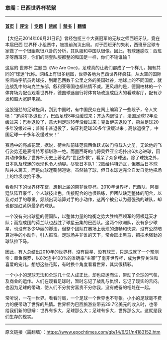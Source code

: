 ### 章阁：巴西世界杯花絮

---

#### [首页](../../../..?n4183152) &nbsp;|&nbsp; [评论](../../../../../epoch-comment?n4183152) &nbsp;|&nbsp; [专题](../../../../../epoch-special?n4183152) &nbsp;|&nbsp; [禁闻](../../../../../epoch-news?n4183152) &nbsp;|&nbsp; [禁书](../../../../../books?n4183152) &nbsp;|&nbsp; [翻墙](https://github.com/gfw-breaker/nogfw/blob/master/README.md?n4183152)


<div class="post_content" id="artbody" itemprop="articleBody">
 <!-- article content begin -->
 <p>
  【大纪元2014年06月21日讯】曾经包揽三个大赛冠军的无敌之师西班牙队，竟在本届巴西
  <ok href="https://www.epochtimes.com/gb/tag/%E4%B8%96%E7%95%8C%E6%9D%AF.html">
   世界杯
  </ok>
  小组赛中，被提前淘汰出局。对于西班牙的失利，西班牙足球专家做了一个很幽默很八卦的分析，其队服和中国队很像。因此，有球迷感叹：西班牙呀西班牙，你们的两套队服都整的和国足一样，你们不输谁输？
 </p>
 <p>
  这届的
  <ok href="https://www.epochtimes.com/gb/tag/%E4%B8%96%E7%95%8C%E6%9D%AF.html">
   世界杯
  </ok>
  主题曲《We Are One》，足球真的让我们都成了一个样儿，拥有共同的“球迷”代称。网络上有很多组图，世界各地为巴西世界杯疯狂，从太空的国际空间站宇航员秀球技，到距巴西数千公里之外的美国硅谷，地球上的不同国度，就连战乱中的乌克兰东部，叙利亚等国也都热情不减。更风趣的是，德国柏林的一个体育场为配合观看世界杯，德国球迷自行将体育场改造成巨大的看球客厅，配有沙发和超大宽屏电视。
 </p>
 <p>
  这股强劲的足球旋风，刮到中国时，有中国民众在网上编纂了一些段子，令人笑喷：“罗纳尔多退役了，巴西足球8年没缓过来；齐达内退役了，法国足球12年没缓过来；巴乔退役了，意大利足球16年没缓过来；克鲁伊夫退役了，荷兰足球20多年没缓过来；普斯卡甚退役了，匈牙利足球30多年没缓过来；高俅退役了，中国足球一千多年没缓过来！”
 </p>
 <p>
  赛场中的亮点花絮，据说，荷兰队前锋范佩西鱼跃式破门将载入史册，无论他的飞行姿势还是表情特写都堪称一绝。而墨西哥的门将奥乔亚全场扑出6次必进球，因其动作像极了世界杯历史上著名的“世纪扑救”，看呆了众多球迷。除了球技之外，日本队及球迷的表现也令人动容。尽管日本队1：2败给科特迪瓦，但赛后日本球队并未离去，而是向球迷鞠躬道谢。虽然输了球，但日本球迷完全自发自觉地把场上的垃圾收拾干净。
 </p>
 <p>
  看看时下的世界杯花絮，想到上届的南非世界杯。2010年世界杯，巴西队，阿根廷队阵容豪华，个人球技出色，传接配合的也很熟练，但团队缺乏整体的配合，以及对对手的尊重，频频出现暗算对手的小动作，这两个被公认为最强劲的球队，却也都是红黄牌最多的球队。
 </p>
 <p>
  一个没有突出球星的德国队，以整体力量的均衡之势大胜梅西领军的阿根廷天才队；而抱成团的荷兰队也战胜了球星云集的巴西队。这两个欧洲队，没有多少球星，也没有多少华丽的脚法，但整个团队在赛场上表现的流畅和快速，没有公然暗算对手的小动作，引人振奋。足球场并非谁的天下，常会跃出黑马，把技术强劲的球队拉下马。
 </p>
 <p>
  因此，有人总结出2010年的世界杯，没有巨星、没有球王，只是成就了一个预测帝：章鱼保罗，以8次连中100%的准确率“主宰”了南非世界杯，成为世界关注和喜爱的宠儿。想想这些花絮，有时换个角度看看世界，其实很精彩。
 </p>
 <p>
  一个小小的足球无法和全球几十亿人成正比，却也应运而生，带动了全球的气氛，及商业的运作。人们在观看足球时，暂时忘记了战乱与仇恨，忘记了现实的苦闷。也因为足球的带动，使人们不分贫穷富贵不分你我，没有戒备的相处在一起。
 </p>
 <p>
  常听说，一花一世界。看看时局，一个足球一个世界也不夸张。小小的足球毫不费力的便带动了世界的热情。世界杯为巴西旅游业带去29.7亿美元的收入时，也带给我们新的思辩：世界有多大，足球那么大；足球有多大，世界那么大。这就是我们生存的现实。‏
 </p>
 <!-- article content end -->
 <div id="below_article_ad">
 </div>
</div>


---

原文链接（需翻墙）：https://www.epochtimes.com/gb/14/6/21/n4183152.htm